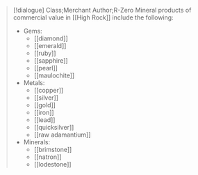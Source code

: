 >[!dialogue] Class;Merchant Author;R-Zero
>Mineral products of commercial value in [[High Rock]] include the following:
> - Gems:
> 	- [[diamond]]
> 	- [[emerald]]
> 	- [[ruby]]
> 	- [[sapphire]]
> 	- [[pearl]]
> 	- [[maulochite]]
> - Metals:
> 	- [[copper]]
> 	- [[silver]]
> 	- [[gold]]
> 	- [[iron]]
> 	- [[lead]]
> 	- [[quicksilver]]
> 	- [[raw adamantium]]
> - Minerals:
> 	- [[brimstone]]
> 	- [[natron]]
> 	- [[lodestone]]
